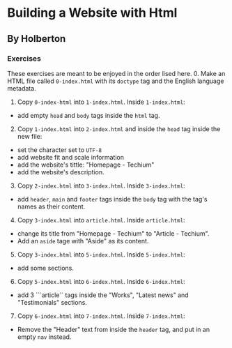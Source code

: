 # Building a Website with Html
## By Holberton
### Exercises
These exercises are meant to be enjoyed in the order lised here.
0. Make an HTML file called ```0-index.html``` with its ```doctype``` tag and the English language metadata.
1. Copy ```0-index-html``` into ```1-index.html```. Inside ```1-index.html```:
- add empty ```head``` and ```body``` tags inside the ```html``` tag.
2. Copy ```1-index.html``` into ```2-index.html``` and inside the ```head``` tag inside the new file:
- set the character set to ```UTF-8```
- add website fit and scale information
- add the website's tittle: "Homepage - Techium"
- add the website's description.
3. Copy ```2-index.html``` into ```3-index.html```. Inside ```3-index.html```:
- add ```header```, ```main``` and ```footer``` tags inside the ```body``` tag with the tag's names as their content.
4. Copy ```3-index.html``` into ```article.html```. Inside ```article.html```:
- change its title from "Homepage - Techium" to "Article - Techium".
- Add an ```aside``` tage with "Aside" as its content.
5. Copy ```3-index.html``` into ```5-index.html```. Inside ```5-index.html```:
- add some sections.
6. Copy ```5-index.html``` into ```6-index.html```. Inside ```6-index.html```:
- add 3 ```article`` tags inside the "Works", "Latest news" and "Testimonials" sections.
7. Copy ```6-index.html``` into ```7-index.html```. Inside ```7-index.html```:
- Remove the "Header" text from inside the ```header``` tag, and put in an empty ```nav``` instead.
